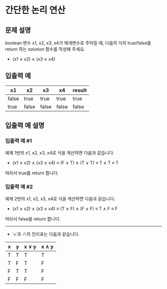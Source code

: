 # 간단한 논리 연산


## 문제 설명
boolean 변수 x1, x2, x3, x4가 매개변수로 주어질 때, 다음의 식의 true/false를 return 하는 solution 함수를 작성해 주세요.

- (x1 ∨ x2) ∧ (x3 ∨ x4)

## 입출력 예
|x1|x2|x3|x4|result|
|-|-|-|-|-|
|false|true|true|true|true|
|true|false|false|false|false|

## 입출력 예 설명

### 입출력 예 #1
예제 1번의 x1, x2, x3, x4로 식을 계산하면 다음과 같습니다.

- (x1 ∨ x2) ∧ (x3 ∨ x4) ≡ (F ∨ T) ∧ (T ∨ T) ≡ T ∧ T ≡ T

따라서 true를 return 합니다.

### 입출력 예 #2
예제 2번의 x1, x2, x3, x4로 식을 계산하면 다음과 같습니다.

- (x1 ∨ x2) ∧ (x3 ∨ x4) ≡ (T ∨ F) ∧ (F ∨ F) ≡ T ∧ F ≡ F

따라서 false를 return 합니다.

---

- ∨과 ∧의 진리표는 다음과 같습니다.

|x|y|x ∨ y|x ∧ y|
|-|-|-|-|
|T|T|T|T|
|T|F|T|F|
|F|T|T|F|
|F|F|F|F|